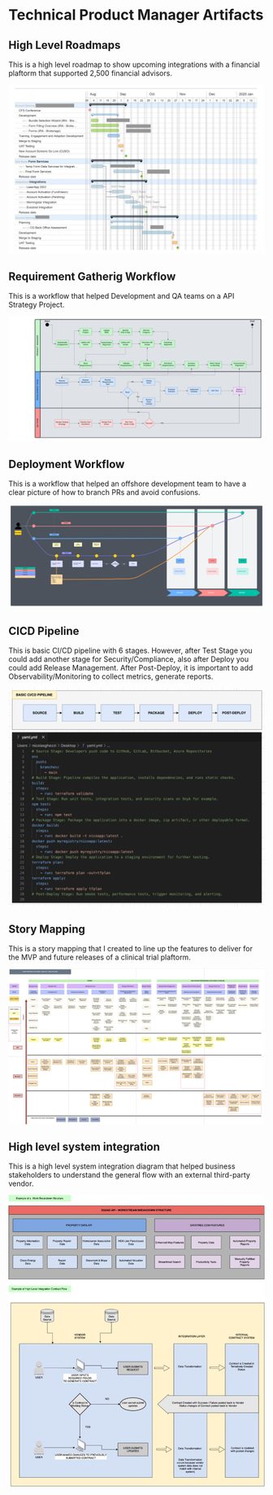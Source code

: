 # Technical Product Manager Artifacts

## High Level Roadmaps

This is a high level roadmap to show upcoming integrations with a financial plaftorm that supported 2,500 financial advisors.

![Lighthouse Report](/images/roadmapartifact.png)

## Requirement Gatherig Workflow

This is a workflow that helped Development and QA teams on a API Strategy Project.

![Lighthouse Report](/images/requirementgatheringartifact.png)

## Deployment Workflow

This is a workflow that helped an offshore development team to have a clear picture of how to branch PRs and avoid confusions. 

![Lighthouse Report](/images/deploymentworkflowartifact.png)

## CICD Pipeline

This is basic CI/CD pipeline with 6 stages. However, after Test Stage you could add
another stage for Security/Compliance, also after Deploy you could add Release Management.
After Post-Deploy, it is important to add Observability/Monitoring to collect metrics, generate reports.

![Lighthouse Report](/images/cicdpipelines.png)

## Story Mapping

This is a story mapping that I created to line up the features to deliver for the MVP and future releases of a clinical trial plaftorm.

![Lighthouse Report](/images/storymappingartifact.png)

## High level system integration

This is a high level system integration diagram that helped business stakeholders to understand the general flow with an external third-party vendor. 

![Lighthouse Report](/images/systemintegrationartifact.jpg)

